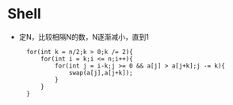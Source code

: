 # Shell

- 定N，比较相隔N的数，N逐渐减小，直到1

        for(int k = n/2;k > 0;k /= 2){
            for(int i = k;i <= n;i++){
                for(int j = i-k;j >= 0 && a[j] > a[j+k];j -= k){
                    swap(a[j],a[j+k]);
                }
            }            
        }
        
        
